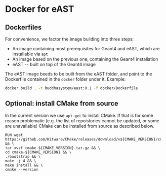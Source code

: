# Docker for eAST

## Dockerfiles

For convenience, we factor the image building into three steps:
* An image containing most prerequisites for Geant4 and eAST, which are installable via `apt`
* An image based on the previous one, containing the Geant4 installation
* eAST -- built on top of the Geant4 image

The eAST image beeds to be built from the eAST folder, and point to the Dockerfile contained
in the `docker` folder under it. Example:

```bash
docker build . -t buddhasystem/east:0.1 -f docker/Dockerfile
```

## Optional: install CMake from source

In the current version we use `apt-get` to install CMake. If that is for some
reason problematic (e.g. the list of repoistories cannot be updated, or some are
unavailable) CMake can be installed from source as described below.

```docker
RUN wget https://github.com/Kitware/CMake/releases/download/v${CMAKE_VERSION}/cmake-${CMAKE_VERSION}.tar.gz && \
tar xvzf cmake-${CMAKE_VERSION}.tar.gz && \
cd cmake-${CMAKE_VERSION} && \
./bootstrap && \
make -j 4 && \
make install && \
cmake --version
```